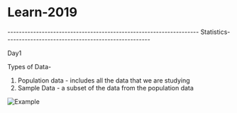 # Learn-2019
------------------------------------------------------------------- Statistics---------------------------------------------------

Day1

Types of Data-
1. Population data - includes all the data that we are studying
2. Sample Data - a subset of the data from the population data

![Example](/Learn-2019/images/typesofdata.jpg?raw=true "Example")

